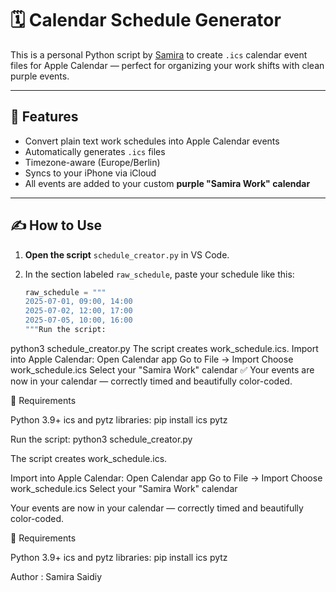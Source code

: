 # 🗓️ Calendar Schedule Generator

This is a personal Python script by [Samira](https://github.com/samirasaidiy) to create `.ics` calendar event files for Apple Calendar — perfect for organizing your work shifts with clean purple events.

---

## 🚀 Features

- Convert plain text work schedules into Apple Calendar events
- Automatically generates `.ics` files
- Timezone-aware (Europe/Berlin)
- Syncs to your iPhone via iCloud
- All events are added to your custom **purple "Samira Work" calendar**

---

## ✍️ How to Use

1. **Open the script** `schedule_creator.py` in VS Code.
2. In the section labeled `raw_schedule`, paste your schedule like this:

   ```python
   raw_schedule = """
   2025-07-01, 09:00, 14:00
   2025-07-02, 12:00, 17:00
   2025-07-05, 10:00, 16:00
   """Run the script:
python3 schedule_creator.py
The script creates work_schedule.ics.
Import into Apple Calendar:
Open Calendar app
Go to File → Import
Choose work_schedule.ics
Select your "Samira Work" calendar
✅ Your events are now in your calendar — correctly timed and beautifully color-coded.

📌 Requirements

Python 3.9+
ics and pytz libraries:
pip install ics pytz

Run the script:
python3 schedule_creator.py

The script creates work_schedule.ics.

Import into Apple Calendar:
Open Calendar app
Go to File → Import
Choose work_schedule.ics
Select your "Samira Work" calendar

 Your events are now in your calendar — correctly timed and beautifully color-coded.

📌 Requirements

Python 3.9+
ics and pytz libraries:
pip install ics pytz


Author :  Samira Saidiy

